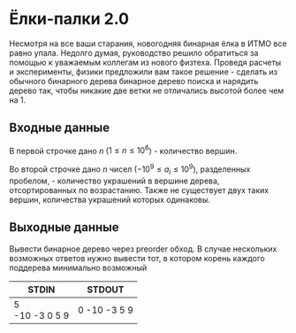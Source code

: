 # Ёлки-палки 2.0
Несмотря на все ваши старания, новогодняя бинарная ёлка в ИТМО все равно упала. Недолго думая, руководство решило обратиться за помощью к уважаемым коллегам из нового физтеха. Проведя расчеты и эксперименты, физики предложили вам такое решение - сделать из обычного бинарного дерева бинарное дерево поиска и нарядить дерево так, чтобы никакие две ветки не отличались высотой более чем на 1.

## Входные данные
В первой строчке дано $n$ ($1≤n≤10^6$) - количество вершин.

Во второй строчке дано $n$ чисел ($-10^9≤a_i≤10^9$), разделенных пробелом, - количество украшений в вершине дерева, отсортированных по возрастанию. Также не существует двух таких вершин, количества украшений которых одинаковы.


## Выходные данные
Вывести бинарное дерево через preorder обход. В случае нескольких возможных ответов нужно вывести тот, в котором корень каждого поддерева минимально возможный

|STDIN            |STDOUT      |
|-----------------|------------|
|5<br>-10 -3 0 5 9|0 -10 -3 5 9|

